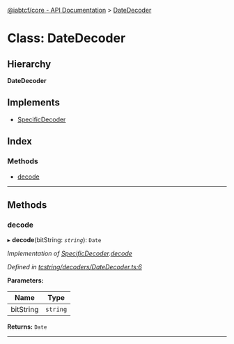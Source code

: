 [@iabtcf/core - API Documentation](../README.md) > [DateDecoder](../classes/datedecoder.md)

# Class: DateDecoder

## Hierarchy

**DateDecoder**

## Implements

* [SpecificDecoder](../interfaces/specificdecoder.md)

## Index

### Methods

* [decode](datedecoder.md#decode)

---

## Methods

<a id="decode"></a>

###  decode

▸ **decode**(bitString: *`string`*): `Date`

*Implementation of [SpecificDecoder](../interfaces/specificdecoder.md).[decode](../interfaces/specificdecoder.md#decode)*

*Defined in [tcstring/decoders/DateDecoder.ts:6](https://github.com/chrispaterson/iabtcf-es/blob/2c1666e/modules/core/src/tcstring/decoders/DateDecoder.ts#L6)*

**Parameters:**

| Name | Type |
| ------ | ------ |
| bitString | `string` |

**Returns:** `Date`

___

